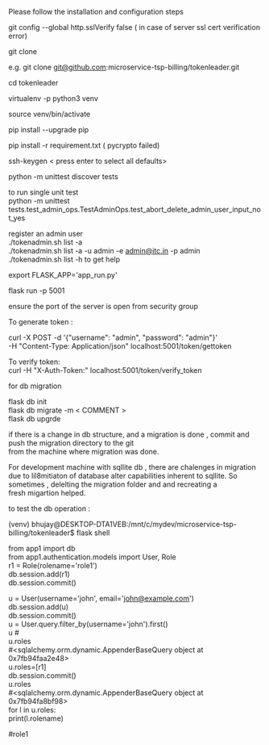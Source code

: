 Please follow the installation and configuration steps  

git config --global http.sslVerify false ( in case of server ssl cert verification error)  

git clone <your project>      

e.g.   git clone  git@github.com:microservice-tsp-billing/tokenleader.git  

cd tokenleader    

virtualenv -p python3 venv  

source venv/bin/activate  

pip install --upgrade pip  

pip install -r requirement.txt ( pycrypto failed)    

ssh-keygen < press enter to select all defaults>    

python -m unittest discover tests    

to run single unit test  
python -m unittest tests.test_admin_ops.TestAdminOps.test_abort_delete_admin_user_input_not_yes  

register an admin user   
 ./tokenadmin.sh list  -a  
 ./tokenadmin.sh list  -a  -u admin -e admin@itc.in -p admin  
 ./tokenadmin.sh list  -h to get help  




export FLASK_APP='app_run.py'  

flask run -p 5001  

ensure  the port  of the server is open from security group  


To generate token :  

curl -X POST -d '{"username": "admin", "password": "admin"}'  \
-H "Content-Type: Application/json"  localhost:5001/token/gettoken

To verify token:  
 curl -H  "X-Auth-Token:<paste toekn here>"  localhost:5001/token/verify_token  


for db migration   

flask db init   
flask db migrate -m < COMMENT >  
flask db upgrde   

if there is a change in db structure, and a migration is done , commit and push the migration directory to the git  
from the  machine where migration was done.  

For  development machine with sqllite db , there are chalenges in migration due to lil8mitiaton of database
alter capabilities inherent to sqllite. So sometimes , delelting the migration folder and and  recreating a   
fresh migartion helped.

to test the db operation  :  

(venv) bhujay@DESKTOP-DTA1VEB:/mnt/c/mydev/microservice-tsp-billing/tokenleader$ flask shell

from app1 import db  
from app1.authentication.models import User, Role  
r1 = Role(rolename='role1')  
db.session.add(r1)  
db.session.commit()  

u = User(username='john', email='john@example.com')  
db.session.add(u)  
db.session.commit()  
u = User.query.filter_by(username='john').first()  
u
#<User john>  
u.roles  
#<sqlalchemy.orm.dynamic.AppenderBaseQuery object at 0x7fb94faa2e48>  
u.roles=[r1]  
db.session.commit()  
u.roles  
#<sqlalchemy.orm.dynamic.AppenderBaseQuery object at 0x7fb94fa8bf98>  
for l in u.roles:  
    print(l.rolename)  

#role1  




